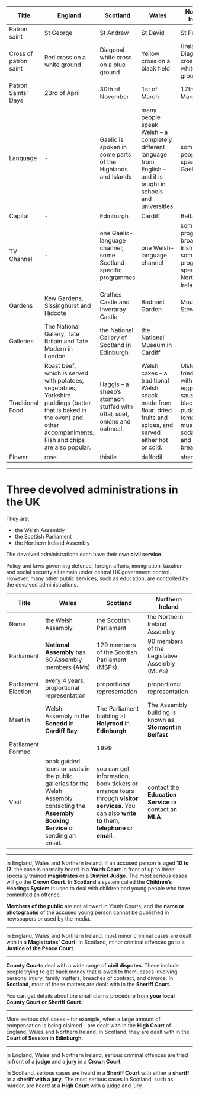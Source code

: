 |Title|England|Scotland|Wales|Northern Ireland|
|---|---|---|---|---|
|Patron saint|St George|St Andrew|St David|St Patrick|
|Cross of patron saint|Red cross on a white ground|Diagonal white cross on a blue ground|Yellow cross on a black field|(Ireland) Diagonal red cross on a white ground.|
|Patron Saints' Days|23rd of April|30th of November|1st of March|17th of March|
|Language| - |Gaelic is spoken in some parts of the Highlands and Islands|many people speak Welsh – a completely different language from English – and it is taught in schools and universities.|some people speak Irish Gaelic.|
|Capital| - |Edinburgh|Cardiff|Belfast|
|TV Channel|-|one Gaelic-language channel;<br>some Scotland-specific programmes|one Welsh-language channel|some programmes broadcast in Irish Gaelic;<br>some programmes specific to Northern Ireland|
|Gardens|Kew Gardens, Sissinghurst and Hidcote|Crathes Castle and Inveraray Castle|Bodnant Garden|Mount Stewart|
|Galleries|The National Gallery, Tate Britain and Tate Modern in London|the National Gallery of Scotland in Edinburgh| the National Museum in Cardiff||
|Traditional Food|Roast beef, which is served with potatoes, vegetables, Yorkshire puddings (batter that is baked in the oven) and other accompaniments. Fish and chips are also popular.|Haggis – a sheep’s stomach stuffed with offal, suet, onions and oatmeal.|Welsh cakes – a traditional Welsh snack made from flour, dried fruits and spices, and served either hot or cold.|Ulster fry – a fried meal with bacon, eggs, sausage, black pudding, tomatoes, mushrooms, soda bread and potato bread.|
|Flower|rose|thistle|daffodil|shamrock|

---

# Three devolved administrations in the UK

They are:
- the Welsh Assembly
- the Scottish Parliament
- the Northern Ireland Assembly

The devolved administrations each have their own **civil service**.

Policy and laws governing defence, foreign affairs, immigration, taxation and social security all remain under central UK government control. However, many other public services, such as education, are controlled by the devolved administrations.

|Title|Wales|Scotland|Northern Ireland|
|---|---|---|---|
|Name|the Welsh Assembly|the Scottish Parliament|the Northern Ireland Assembly|
|Parliament|**National Assembly** has 60 Assembly members (AMs)|129 members of the Scottish Parliament (MSPs)|90 members of the Legislative Assembly (MLAs)|
|Parliament Election|every 4 years, proportional representation|proportional representation|proportional representation|
|Meet in|Welsh Assembly in the **Senedd** in **Cardiff Bay**|The Parliament building at **Holyrood** in **Edinburgh**|The Assembly building is known as **Stormont** in **Belfast**|
|Parliament Formed||1999|
|Visit|book guided tours or seats in the public galleries for the Welsh Assembly contacting the **Assembly Booking Service** or sending an email.|you can get information, book tickets or arrange tours through **visitor services**. You can also **write to** them, **telephone** or **email**.|contact the **Education Service** or contact an **MLA**.|

---

In England, Wales and Northern Ireland, if an accused person is aged **10 to 17**, the case is normally heard in a **Youth Court** in front of up to three specially trained **magistrates** or a **District Judge**. The most serious cases will go the **Crown Court**. In **Scotland** a system called the **Children’s Hearings System** is used to deal with children and young people who have committed an offence.

**Members of the public** are not allowed in Youth Courts, and the **name or photographs** of the accused young person cannot be published in newspapers or used by the media.

---

In England, Wales and Northern Ireland, most minor criminal cases are dealt with in a **Magistrates’ Court**. In Scotland, minor criminal offences go to a **Justice of the Peace Court**.

---

**County Courts** deal with a wide range of **civil disputes**. These include people trying to get back money that is owed to them, cases involving personal injury, family matters, breaches of contract, and divorce. In **Scotland**, most of these matters are dealt with in the **Sheriff Court**.

You can get details about the small claims procedure from **your local County Court or Sheriff Court**.

---

More serious civil cases – for example, when a large amount of compensation is being claimed – are dealt with in the **High Court** of England, Wales and Northern Ireland. In Scotland, they are dealt with in the **Court of Session in Edinburgh**.

---

In England, Wales and Northern Ireland, serious criminal offences are tried in front of a **judge** and a **jury** in a **Crown Court**.

In Scotland, serious cases are heard in a **Sheriff Court** with either a **sheriff** or a **sheriff with a jury**. The most serious cases in Scotland, such as murder, are heard at a **High Court** with a judge and jury.
